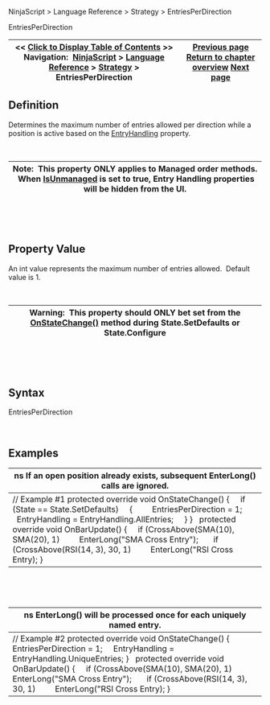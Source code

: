 ﻿


NinjaScript \> Language Reference \> Strategy \> EntriesPerDirection






















EntriesPerDirection







| \<\< [Click to Display Table of Contents](entriesperdirection.md) \>\> **Navigation:**     [NinjaScript](ninjascript-1.md) \> [Language Reference](language_reference_wip-1.md) \> [Strategy](strategy-1.md) \> EntriesPerDirection | [Previous page](disconnectdelayseconds-1.md) [Return to chapter overview](strategy-1.md) [Next page](entryhandling-1.md) |
| --- | --- |











## Definition


Determines the maximum number of entries allowed per direction while a position is active based on the [EntryHandling](entryhandling-1.md) property.


 




| Note:  This property ONLY applies to Managed order methods.  When [IsUnmanaged](isunmanaged-1.md) is set to true, Entry Handling properties will be hidden from the UI. |
| --- |



 


 


## Property Value


An int value represents the maximum number of entries allowed.  Default value is 1\.


 




| Warning:  This property should ONLY bet set from the [OnStateChange()](onstatechange-1.md) method during State.SetDefaults or State.Configure |
| --- |



 


 


## Syntax


EntriesPerDirection


 


## 


## Examples




| ns If an open position already exists, subsequent EnterLong() calls are ignored. |
| --- |
| // Example \#1  protected override void OnStateChange() {      if (State \=\= State.SetDefaults)      {          EntriesPerDirection \= 1;          EntryHandling \= EntryHandling.AllEntries;      } }   protected override void OnBarUpdate() {      if (CrossAbove(SMA(10), SMA(20), 1)          EnterLong("SMA Cross Entry");        if (CrossAbove(RSI(14, 3), 30, 1)          EnterLong("RSI Cross Entry); } |



 


 




| ns EnterLong() will be processed once for each uniquely named entry. |
| --- |
| // Example \#2 protected override void OnStateChange() {      EntriesPerDirection \= 1;      EntryHandling \= EntryHandling.UniqueEntries; }   protected override void OnBarUpdate() {      if (CrossAbove(SMA(10), SMA(20), 1)          EnterLong("SMA Cross Entry");        if (CrossAbove(RSI(14, 3), 30, 1)          EnterLong("RSI Cross Entry); } |









